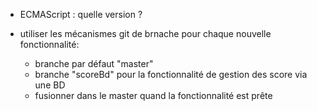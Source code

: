 * ECMAScript : quelle version ?

* utiliser les mécanismes git de brnache pour chaque nouvelle fonctionnalité:
  - branche par défaut "master"
  - branche "scoreBd" pour la fonctionnalité de gestion des score via une BD
  - fusionner dans le master quand la fonctionnalité est prête

